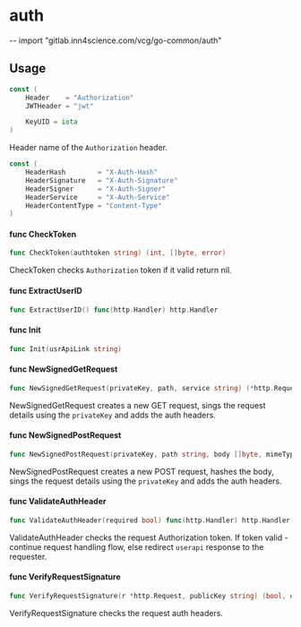 # auth
--
    import "gitlab.inn4science.com/vcg/go-common/auth"


## Usage

```go
const (
	Header    = "Authorization"
	JWTHeader = "jwt"

	KeyUID = iota
)
```
Header name of the `Authorization` header.

```go
const (
	HeaderHash        = "X-Auth-Hash"
	HeaderSignature   = "X-Auth-Signature"
	HeaderSigner      = "X-Auth-Signer"
	HeaderService     = "X-Auth-Service"
	HeaderContentType = "Content-Type"
)
```

#### func  CheckToken

```go
func CheckToken(authtoken string) (int, []byte, error)
```
CheckToken checks `Authorization` token if it valid return nil.

#### func  ExtractUserID

```go
func ExtractUserID() func(http.Handler) http.Handler
```

#### func  Init

```go
func Init(usrApiLink string)
```

#### func  NewSignedGetRequest

```go
func NewSignedGetRequest(privateKey, path, service string) (*http.Request, error)
```
NewSignedGetRequest creates a new GET request, sings the request details using
the `privateKey` and adds the auth headers.

#### func  NewSignedPostRequest

```go
func NewSignedPostRequest(privateKey, path string, body []byte, mimeType, service string) (*http.Request, error)
```
NewSignedPostRequest creates a new POST request, hashes the body, sings the
request details using the `privateKey` and adds the auth headers.

#### func  ValidateAuthHeader

```go
func ValidateAuthHeader(required bool) func(http.Handler) http.Handler
```
ValidateAuthHeader checks the request Authorization token. If token valid -
continue request handling flow, else redirect `userapi` response to the
requester.

#### func  VerifyRequestSignature

```go
func VerifyRequestSignature(r *http.Request, publicKey string) (bool, error)
```
VerifyRequestSignature checks the request auth headers.

